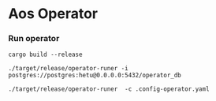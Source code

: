# Aos Operator

### Run operator

```shell
cargo build --release

./target/release/operator-runer -i postgres://postgres:hetu@0.0.0.0:5432/operator_db

./target/release/operator-runer  -c .config-operator.yaml
```